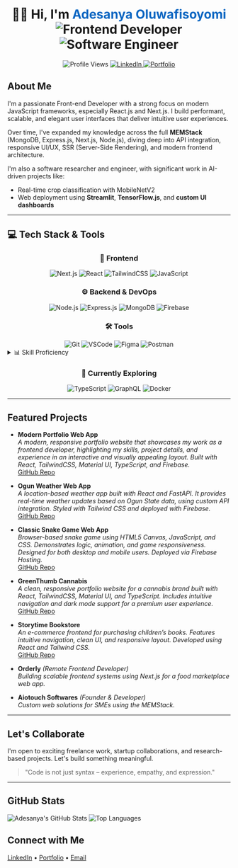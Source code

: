 <h1 align="center">
  👨‍💻 Hi, I'm <span style="color:#0a66c2;">Adesanya Oluwafisoyomi</span> <br />
  <img src="https://img.shields.io/badge/Frontend_Developer-blue?style=flat-square&logo=react" alt="Frontend Developer" />
  <img src="https://img.shields.io/badge/Software_Engineer-green?style=flat-square&logo=code" alt="Software Engineer" />
</h1>

<div align="center">
  <img src="https://komarev.com/ghpvc/?username=adesanyaoluwafisayomi&color=blue" alt="Profile Views" />
  <a href="https://www.linkedin.com/in/oluwafisayomi-adesanya-09452922b/">
    <img src="https://img.shields.io/badge/LinkedIn-Connect-blue?logo=linkedin&style=flat-square" alt="LinkedIn" />
  </a>
  <a href="https://my-potifolio-95cf0.web.app/">
    <img src="https://img.shields.io/badge/Portfolio-View-informational?logo=firefox-browser&style=flat-square" alt="Portfolio" />
  </a>
</div>

## About Me

I'm a passionate Front-end Developer with a strong focus on modern JavaScript frameworks, especially React.js and Next.js. I build performant, scalable, and elegant user interfaces that deliver intuitive user experiences.

Over time, I've expanded my knowledge across the full **MEMStack** (MongoDB, Express.js, Next.js, Node.js), diving deep into API integration, responsive UI/UX, SSR (Server-Side Rendering), and modern frontend architecture.

I'm also a software researcher and engineer, with significant work in AI-driven projects like:

- Real-time crop classification with MobileNetV2
- Web deployment using **Streamlit**, **TensorFlow.js**, and **custom UI dashboards**

---

## 💻 Tech Stack & Tools

<div align="center">

  <!-- FRONTEND -->
  <h3>🎨 Frontend</h3>
  <div>
    <img src="https://img.shields.io/badge/Next.js-000?style=for-the-badge&logo=nextdotjs&logoColor=white" alt="Next.js" />
    <img src="https://img.shields.io/badge/React-20232A?style=for-the-badge&logo=react&logoColor=61DAFB" alt="React" />
    <img src="https://img.shields.io/badge/TailwindCSS-38B2AC?style=for-the-badge&logo=tailwind-css&logoColor=white" alt="TailwindCSS" />
    <img src="https://img.shields.io/badge/JavaScript-F7DF1E?style=for-the-badge&logo=javascript&logoColor=black" alt="JavaScript" />
  </div>
  
  <!-- BACKEND & DEVOPS -->
  <h3>⚙️ Backend & DevOps</h3>
  <div>
    <img src="https://img.shields.io/badge/Node.js-339933?style=for-the-badge&logo=node.js&logoColor=white" alt="Node.js" />
    <img src="https://img.shields.io/badge/Express.js-000?style=for-the-badge&logo=express&logoColor=white" alt="Express.js" />
    <img src="https://img.shields.io/badge/MongoDB-4EA94B?style=for-the-badge&logo=mongodb&logoColor=white" alt="MongoDB" />
    <img src="https://img.shields.io/badge/Firebase-ffca28?style=for-the-badge&logo=firebase&logoColor=black" alt="Firebase" />
  </div>
  
  <!-- TOOLS -->
  <h3>🛠️ Tools</h3>
  <div>
    <img src="https://img.shields.io/badge/Git-F05032?style=for-the-badge&logo=git&logoColor=white" alt="Git" />
    <img src="https://img.shields.io/badge/VSCode-007ACC?style=for-the-badge&logo=visual-studio-code&logoColor=white" alt="VSCode" />
    <img src="https://img.shields.io/badge/Figma-F24E1E?style=for-the-badge&logo=figma&logoColor=white" alt="Figma" />
    <img src="https://img.shields.io/badge/Postman-FF6C37?style=for-the-badge&logo=postman&logoColor=white" alt="Postman" />
  </div>

</div>

<details>
<summary>📊 Skill Proficiency</summary>
<div align="center">

| Skill | Proficiency |
|-------|-------------|
| React | ⭐⭐⭐⭐⭐ |
| Next.js | ⭐⭐⭐⭐⭐ |
| JavaScript | ⭐⭐⭐⭐⭐ |
| Node.js | ⭐⭐⭐⭐ |
| MongoDB | ⭐⭐⭐⭐ |
| TailwindCSS | ⭐⭐⭐⭐⭐ |

</div>
</details>

<div align="center">
  <h3>🚀 Currently Exploring</h3>
  <img src="https://img.shields.io/badge/TypeScript-007ACC?style=for-the-badge&logo=typescript&logoColor=white" alt="TypeScript" />
  <img src="https://img.shields.io/badge/GraphQL-E10098?style=for-the-badge&logo=graphql&logoColor=white" alt="GraphQL" />
  <img src="https://img.shields.io/badge/Docker-2496ED?style=for-the-badge&logo=docker&logoColor=white" alt="Docker" />
</div>

---

## Featured Projects

- **Modern Portfolio Web App**  
  *A modern, responsive portfolio website that showcases my work as a frontend developer, highlighting my skills, project details, and experience in an interactive and visually appealing layout. Built with React, TailwindCSS, Material UI, TypeScript, and Firebase.*  
  [GitHub Repo](https://github.com/Adesanya221/My-Potifolio-.git)

- **Ogun Weather Web App**  
  *A location-based weather app built with React and FastAPI. It provides real-time weather updates based on Ogun State data, using custom API integration. Styled with Tailwind CSS and deployed with Firebase.*  
  [GitHub Repo](https://github.com/Adesanya221/Ogun-weather.git)

- **Classic Snake Game Web App**  
  *Browser-based snake game using HTML5 Canvas, JavaScript, and CSS. Demonstrates logic, animation, and game responsiveness. Designed for both desktop and mobile users. Deployed via Firebase Hosting.*  
  [GitHub Repo](https://github.com/Adesanya221/Classic-Snake-Game-Web-App.git)

- **GreenThumb Cannabis**  
  *A clean, responsive portfolio website for a cannabis brand built with React, TailwindCSS, Material UI, and TypeScript. Includes intuitive navigation and dark mode support for a premium user experience.*  
  [GitHub Repo](https://github.com/Adesanya221/MY-REACT-PROJECT.git)

- **Storytime Bookstore**  
  *An e-commerce frontend for purchasing children’s books. Features intuitive navigation, clean UI, and responsive layout. Developed using React and Tailwind CSS.*  
  [GitHub Repo](https://github.com/Adesanya221/storytime-bookstore-front.git)

- **Orderly** *(Remote Frontend Developer)*  
  *Building scalable frontend systems using Next.js for a food marketplace web app.*

- **Aiotouch Softwares** *(Founder & Developer)*  
  *Custom web solutions for SMEs using the MEMStack.*

---

## Let's Collaborate

I'm open to exciting freelance work, startup collaborations, and research-based projects. Let's build something meaningful.

> "Code is not just syntax – experience, empathy, and expression."

---

## GitHub Stats

![Adesanya's GitHub Stats](https://github-readme-stats.vercel.app/api?username=adesanya221&show_icons=true&theme=github_dark)
![Top Languages](https://github-readme-stats.vercel.app/api/top-langs/?username=adesanya221&layout=compact&theme=github_dark)


## Connect with Me

[LinkedIn](https://www.linkedin.com/in/oluwafisayomi-adesanya-09452922b/) • [Portfolio](https://my-potifolio-95cf0.web.app/) • [Email](mailto:adesanyafisayo112@gmail.com)
